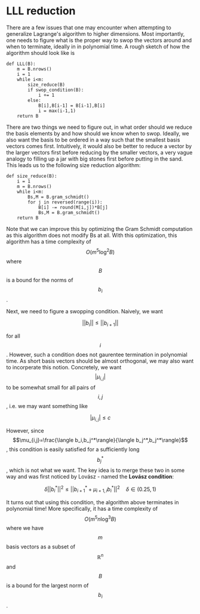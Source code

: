 # LLL reduction

There are a few issues that one may encounter when attempting to generalize Lagrange's algorithm to higher dimensions. Most importantly, one needs to figure what is the proper way to swop the vectors around and when to terminate, ideally in in polynomial time. A rough sketch of how the algorithm should look like is

```text
def LLL(B):
    m = B.nrows()
    i = 1
    while i<m:
        size_reduce(B)
        if swop_condition(B):
            i += 1
        else:
            B[i],B[i-1] = B[i-1],B[i]
            i = max(i-1,1)
    return B

```

There are two things we need to figure out, in what order should we reduce the basis elements by and how should we know when to swop. Ideally, we also want the basis to be ordered in a way such that the smallest basis vectors comes first. Intuitively, it would also be better to reduce a vector by the larger vectors first before reducing by the smaller vectors, a very vague analogy to filling up a jar with big stones first before putting in the sand. This leads us to the following size reduction algorithm:

```text
def size_reduce(B):
    i = 1
    m = B.nrows()
    while i<m:
        Bs,M = B.gram_schmidt()
        for j in reversed(range(i)):
            B[i] -= round(M[i,j])*B[j]
            Bs,M = B.gram_schmidt()
    return B

```

Note that we can improve this by optimizing the Gram Schmidt computation as this algorithm does not modify Bs at all. With this optimization, this algorithm has a time complexity of $$O\left(m^5\log^2B\right)$$where $$B$$is a bound for the norms of $$b_i$$.

Next, we need to figure a swopping condition. Naively, we want

$$
||b_i||\leq||b_{i+1}||
$$

for all $$i$$. However, such a condition does not gaurentee termination in polynomial time. As short basis vectors should be almost orthogonal, we may also want to incorperate this notion. Concretely, we want $$\left|\mu_{i,j}\right|$$to be somewhat small for all pairs of $$i,j$$, i.e. we may want something like

$$
|\mu_{i,j}|\leq c
$$

However, since $$\mu_{i,j}=\frac{\langle b_i,b_j^*\rangle}{\langle b_j^*,b_j^*\rangle}$$, this condition is easily satisfied for a sufficiently long $$b_j^*$$, which is not what we want. The key idea is to merge these two in some way and was first noticed by Lovász - named the **Lovász condition**:

$$
\delta||b_i^*||^2\leq||b_{i+1}^*+\mu_{i+1,i}b_i^*||^2\quad\delta\in(0.25,1)
$$

It turns out that using this condition, the algorithm above terminates in polynomial time! More specifically, it has a time complexity of $$O\left(m^5n\log^3B\right)$$where we have $$m$$basis vectors as a subset of $$\mathbb R^n$$and $$B$$is a bound for the largest norm of $$b_i$$.

